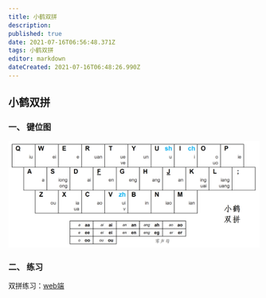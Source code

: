 ```yaml
---
title: 小鹤双拼
description: 
published: true
date: 2021-07-16T06:56:48.371Z
tags: 小鹤双拼
editor: markdown
dateCreated: 2021-07-16T06:48:26.990Z
---
```


## 小鹤双拼

### 一、 键位图

![小鹤双拼.png](/图片/小鹤双拼.png)

### 二、 练习

双拼练习：[web端](https://api.ihint.me/shuang/)